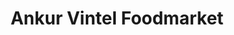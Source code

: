 ---
title: "Ankur Vintel Foodmarket"
url: /upper-hutt/ankur-vintel-foodmarket/
shop: convenience
---